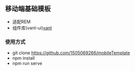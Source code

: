 ## 移动端基础模板
 * 适配REM
 * 组件库(vant-ui)[vant](https://youzan.github.io/vant/#/zh-CN/home)
### 使用方式
 * git clone https://github.com/1505069266/mobileTemplate
 * npm install
 * npm run serve